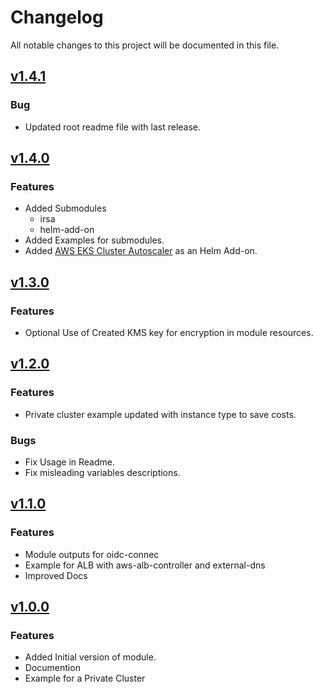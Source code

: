 # Changelog

All notable changes to this project will be documented in this file.

## [v1.4.1](https://github.com/ishuar/terraform-aws-eks/compare/v1.4.0...v1.4.1)

### Bug

- Updated root readme file with last release.

## [v1.4.0](https://github.com/ishuar/terraform-aws-eks/compare/v1.3.0...v1.4.0)

### Features

- Added Submodules
  - irsa
  - helm-add-on
- Added Examples for submodules.
- Added [AWS EKS Cluster Autoscaler](https://docs.aws.amazon.com/eks/latest/userguide/autoscaling.html) as an Helm Add-on.


## [v1.3.0](https://github.com/ishuar/terraform-aws-eks/compare/v1.2.0...v1.3.0)

### Features

- Optional Use of Created KMS key for encryption in module resources.

## [v1.2.0](https://github.com/ishuar/terraform-eks/compare/v1.1.0...v1.2.0)

### Features

- Private cluster example updated with instance type to save costs.

### Bugs

- Fix Usage in Readme.
- Fix misleading variables descriptions.

## [v1.1.0](https://github.com/ishuar/terraform-eks/compare/v1.0.0...v1.1.0)

### Features

- Module outputs for oidc-connec
- Example for ALB with aws-alb-controller and external-dns
- Improved Docs

## [v1.0.0](https://github.com/ishuar/terraform-eks/commits/v1.0.0)

### Features

- Added Initial version of module.
- Documention
- Example for a Private Cluster